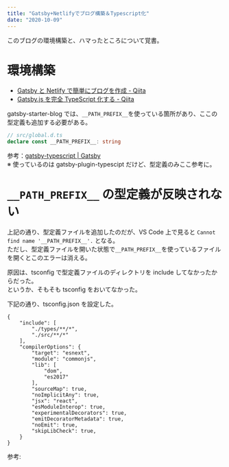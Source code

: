 ```yaml
---
title: "Gatsby+Netlifyでブログ構築＆Typescript化"
date: "2020-10-09"
---
```


このブログの環境構築と、ハマったところについて覚書。

# 環境構築

- [Gatsby と Netlify で簡単にブログを作成 \- Qiita](https://qiita.com/k-penguin-sato/items/7554e5e7e90aa10ae225)
- [Gatsby\.js を完全 TypeScript 化する \- Qiita](https://qiita.com/Takepepe/items/144209f860fbe4d5e9bb)

gatsby-starter-blog では、`__PATH_PREFIX__`を使っている箇所があり、ここの型定義も追加する必要がある。

```typescript
// src/global.d.ts
declare const __PATH_PREFIX__: string
```

参考：[gatsby\-typescript \| Gatsby](https://www.gatsbyjs.com/plugins/gatsby-typescript/)  
※ 使っているのは gatsby-plugin-typescipt だけど、型定義のみここ参考に。

# `__PATH_PREFIX__` の型定義が反映されない

上記の通り、型定義ファイルを追加したのだが、VS Code 上で見ると
`Cannot find name '__PATH_PREFIX__'.` となる。  
ただし、型定義ファイルを開いた状態で`__PATH_PREFIX__`を使っているファイルを開くとこのエラーは消える。

原因は、tsconfig で型定義ファイルのディレクトリを include してなかったからだった。  
というか、そもそも tsconfig をおいてなかった。

下記の通り、tsconfig.json を設定した。

```
{
    "include": [
        "./types/**/*",
        "./src/**/*"
    ],
    "compilerOptions": {
        "target": "esnext",
        "module": "commonjs",
        "lib": [
            "dom",
            "es2017"
        ],
        "sourceMap": true,
        "noImplicitAny": true,
        "jsx": "react",
        "esModuleInterop": true,
        "experimentalDecorators": true,
        "emitDecoratorMetadata": true,
        "noEmit": true,
        "skipLibCheck": true,
    }
}
```

参考:
